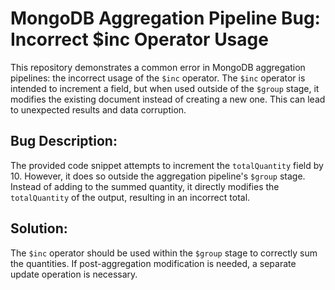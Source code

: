 # MongoDB Aggregation Pipeline Bug: Incorrect $inc Operator Usage

This repository demonstrates a common error in MongoDB aggregation pipelines: the incorrect usage of the `$inc` operator.  The `$inc` operator is intended to increment a field, but when used outside of the `$group` stage, it modifies the existing document instead of creating a new one.  This can lead to unexpected results and data corruption.

## Bug Description:
The provided code snippet attempts to increment the `totalQuantity` field by 10. However, it does so outside the aggregation pipeline's `$group` stage. Instead of adding to the summed quantity, it directly modifies the `totalQuantity` of the output, resulting in an incorrect total.

## Solution:
The `$inc` operator should be used within the `$group` stage to correctly sum the quantities. If post-aggregation modification is needed, a separate update operation is necessary.
